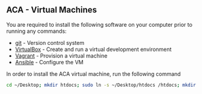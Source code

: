 ## ACA - Virtual Machines

You are required to install the following software on your computer prior to running any commands:

- [git](http://git-scm.com/) - Version control system
- [VirtualBox](https://www.virtualbox.org/) - Create and run a virtual development environment
- [Vagrant](https://www.vagrantup.com/) - Provision a virtual machine
- [Ansible](http://docs.ansible.com/intro_installation.html) - Configure the VM

In order to install the ACA virtual machine, run the following command
 
``` bash
cd ~/Desktop; mkdir htdocs; sudo ln -s ~/Desktop/htdocs /htdocs; mkdir -p ~/Desktop/htdocs/ACAShop; git clone git@github.com:AustinCodingAcademy/VirtualMachines.git; sudo echo "10.10.10.60     aca.vm" > /etc/hosts; sudo echo "10.10.10.60     acashop.local" > /etc/hosts; cd VirtualMachines; ./install-aca-vm.sh;
```